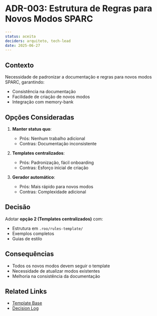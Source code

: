 # ADR-003: Estrutura de Regras para Novos Modos SPARC

```yaml
---
status: aceita
deciders: arquiteto, tech-lead
date: 2025-06-27
---
```

## Contexto
Necessidade de padronizar a documentação e regras para novos modos SPARC, garantindo:
- Consistência na documentação
- Facilidade de criação de novos modos
- Integração com memory-bank

## Opções Consideradas
1. **Manter status quo**:
   - Prós: Nenhum trabalho adicional
   - Contras: Documentação inconsistente

2. **Templates centralizados**:
   - Prós: Padronização, fácil onboarding
   - Contras: Esforço inicial de criação

3. **Gerador automático**:
   - Prós: Mais rápido para novos modos
   - Contras: Complexidade adicional

## Decisão
Adotar **opção 2 (Templates centralizados)** com:
- Estrutura em `.roo/rules-template/`
- Exemplos completos
- Guias de estilo

## Consequências
- Todos os novos modos devem seguir o template
- Necessidade de atualizar modos existentes
- Melhoria na consistência da documentação

## Related Links
- [Template Base](../.roo/rules-template/README.md)
- [Decision Log](./decisionLog.md)
